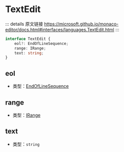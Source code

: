 # TextEdit
        
::: details 原文链接
https://microsoft.github.io/monaco-editor/docs.html#interfaces/languages.TextEdit.html
:::

```ts
interface TextEdit {
    eol?: EndOfLineSequence;
    range: IRange;
    text: string;
}
```

## eol
- 类型：[EndOfLineSequence](/api/editor/EndOfLineSequence.md)
## range
- 类型：[IRange](/api/IRange.md)
## text
- 类型：`string`